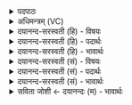 <details><summary>पदपाठः</summary>

अग्ने॑। जा॒तान्। प्र। नु॒द॒। नः॒। स॒पत्ना॒निति स॒ऽपत्ना॑न्। प्रतिं॑। अजा॑तान्। नु॒द॒। जा॒त॒वे॒द॒ इति॑ जातऽवेदः। अधि॑। नः॒। ब्रू॒हि॒। सु॒मना॒ इति॑ सु॒ऽमनाः॑। अहे॑डन्। तव॑। स्या॒म। शर्म॑न्। त्रि॒वरू॑थ इति॑ त्रि॒ऽवरू॑थे। उ॒द्भावित्यु॒त्ऽभौ। १।
</details>

<details><summary>अधिमन्त्रम् (VC)</summary>

- अग्निर्देवता
- परमेष्ठी ऋषिः
- त्रिष्टुप्
- धैवतः
</details>

<details><summary>दयानन्द-सरस्वती (हि) - विषयः</summary>

अब पन्द्रहवें अध्याय का आरम्भ है, इसके प्रथम मन्त्र में राजा और राजपुरुषों को क्या-क्या करना चाहिये, इस विषय का उपदेश किया है ॥
</details>

<details><summary>दयानन्द-सरस्वती (हि) - पदार्थः</summary>

पदार्थान्वयभाषाः -  हे (अग्ने) राजन् वा सेनापते ! आप (नः) हमारे (जातान्) प्रसिद्ध (सपत्नान्) शत्रुओं को (प्र, नुद) दूर कीजिये। हे (जातवेदः) प्रसिद्ध बलवान् ! आप (अजातान्) अप्रसिद्ध शत्रुओं को (नुद) प्रेरणा कीजिये और हमारा (अहेडन्) अनादर न करते हुए (सुमनाः) प्रसन्नचित आप (नः) (प्रति) हमारे प्रति (अधिब्रूहि) अधिक उपदेश कीजिये, जिससे हम लोग (तव) आप के (उद्भौ) उत्तम पदार्थों से युक्त (त्रिवरूथे) आध्यात्मिक, आधिभौतिक और आधिदैविक इन तीनों सुखों के हेतु (शर्मन्) घर में (स्याम) सुखी होवें ॥१ ॥
</details>

<details><summary>दयानन्द-सरस्वती (हि) - भावार्थः</summary>

भावार्थभाषाः -  राजा आदि न्यायाधीश सभासदों को चाहिये कि गुप्त दूतों से प्रसिद्ध और अप्रसिद्ध शत्रुओं को निश्चय करके वश में करें और किसी धर्मात्मा का तिरस्कार और अधर्मी का सत्कार भी कभी न करें, जिस से सब सज्जन लोग विश्वासपूर्वक राज्य में वसें ॥१ ॥
</details>

<details><summary>दयानन्द-सरस्वती (सं) - विषयः</summary>

अस्य प्रथममन्त्रे राजराजपुरुषैः किं किं कर्त्तव्यमित्याह ॥
</details>

<details><summary>दयानन्द-सरस्वती (सं) - पदार्थः</summary>

पदार्थान्वयभाषाः -  हे अग्ने ! त्वं नो जातान् सपत्नान् प्रणुदा हे जातवेदस्त्वमजातान् शत्रून् नुद अस्मानहेडन् सुमनास्त्वं नोऽस्मान् प्रत्यधिब्रूहि यतो वयं तवोद्भौ त्रिवरूथे शर्मन् सुखिनः स्याम ॥१ ॥
</details>

<details><summary>दयानन्द-सरस्वती (सं) - भावार्थः</summary>

भावार्थभाषाः -  राजादिसभ्यजनैर्गुप्तैश्चारैः प्रसिद्धाऽप्रसिद्धान् शत्रून् निश्चित्य वशं नेयाः। न कस्यापि धार्मिकस्यानादरोऽधार्मिकस्यादरश्च कर्त्तव्यः, यतः सर्वे सज्जना विश्वस्ताः सन्तो राष्ट्रे वसेयुः ॥१ ॥
</details>

<details><summary>सविता जोशी ← दयानन्दः (म) - भावार्थः</summary>

भावार्थभाषाः -  राजा व न्यायाधीश यांनी ज्ञात व अज्ञात अशा शत्रूंना गुप्त दूतांमार्फत माहिती घेऊन ताब्यात घ्यावे. धर्मात्मा लोकांचा तिरस्कार व अधार्मिक माणसांचा सत्कार कधीही करू नये. त्यामुळे सर्व सज्जन राज्यात विश्वासपूर्वक निवास करतील.
</details>